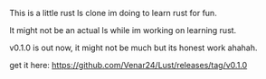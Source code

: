 This is a little rust ls clone im doing to learn rust for fun.

It might not be an actual ls while im working on learning rust.


v0.1.0 is out now, it might not be much but its honest work ahahah.

get it here: https://github.com/Venar24/Lust/releases/tag/v0.1.0
